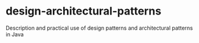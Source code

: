 # design-architectural-patterns
Description and practical use of design patterns and architectural patterns in Java
